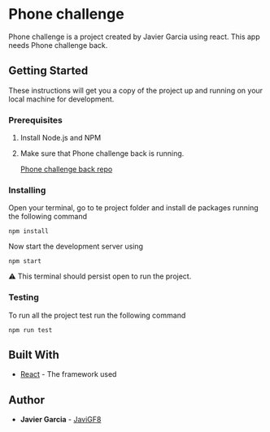 # Phone challenge

Phone challenge is a project created by Javier Garcia using react. This app needs Phone challenge back.

## Getting Started

These instructions will get you a copy of the project up and running on your local machine for development.

### Prerequisites

1. Install Node.js and NPM

2. Make sure that Phone challenge back is running.

   [Phone challenge back repo](https://github.com/JaviGF8/phone-challenge-back)

### Installing

Open your terminal, go to te project folder and install de packages running the following command

```
npm install
```

Now start the development server using

```
npm start
```

⚠️ This terminal should persist open to run the project.

### Testing

To run all the project test run the following command

```
npm run test
```

## Built With

* [React](https://facebook.github.io/react/docs/getting-started) - The framework used

## Author

- **Javier Garcia** - [JaviGF8](https://github.com/JaviGF8)
